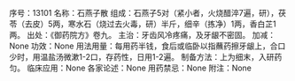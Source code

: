序号：13101
名称：石燕子散
组成：石燕子5对（紧小者，火烧醋淬7遍，研），茯苓（去皮）5两，寒水石（烧过去火毒，研）半斤，细辛（拣净）1两，香白芷1两。
出处：《御药院方》卷九。
主治：牙齿风冷疼痛，及牙龈不密固。
加减：None
功效：None
用法用量：每用药半钱，食后或临卧以指蘸药擦牙龈上，合口少时，用温盐汤微漱1-2口，存药性，日用1-2遍。
制备方法：上为细末，入研药匀。
临床应用：None
各家论述：None
用药禁忌：None
附注：None
